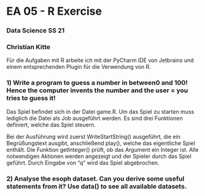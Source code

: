 # EA 05 - R Exercise
### Data Science SS 21
### Christian Kitte 

Für die Aufgaben mit R arbeite ich mit der PyCharm IDE von Jetbrains und einem entsprechenden Plugin für die Verwendung von R. 

### 1) Write a program to guess a number in between0 and 100! Hence the computer invents the number and the user = you tries to guess it!

Das Spiel befindet sich in der Datei game.R. Um das Spiel zu starten muss lediglich die Datei als Job ausgeführt werden. Es sind drei Funktionen definiert, welche das Spiel steuern.

Bei der Ausführung wird zuerst WriteStartString() ausgeführt, die ein Begrüßungstext ausgibt, anschließend play(), welche das eigentliche Spiel enthält. Die Funktion getInteger() prüft, ob das Argument ein Integer ist. Alle notwendigen Aktionen werden angezeigt und der Spieler durch das Spiel geführt. Durch Eingabe von “q” wird das Spiel abgebrochen.

### 2) Analyse the esoph dataset. Can you derive some useful statements from it? Use data() to see all available datasets.
